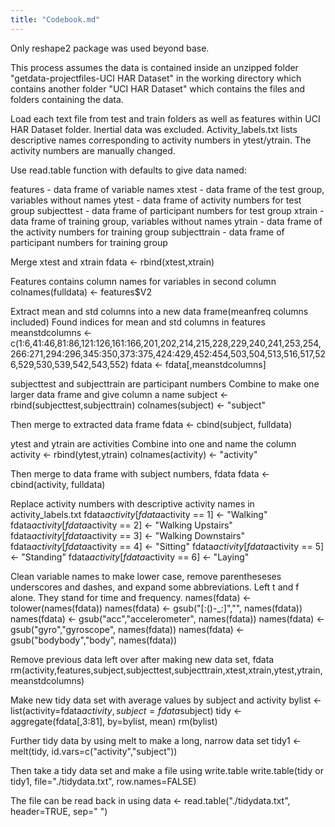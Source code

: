 ```yaml
---
title: "Codebook.md"
---
```

Only reshape2 package was used beyond base.

This process assumes the data is contained inside an unzipped folder "getdata-projectfiles-UCI HAR Dataset" in the working directory which contains another folder "UCI HAR Dataset" which contains the files and folders containing the data.

Load each text file from test and train folders as well as features within UCI HAR Dataset folder. Inertial data was excluded. Activity_labels.txt lists descriptive names corresponding to activity numbers in ytest/ytrain. The activity numbers are manually changed.

Use read.table function with defaults to give data named:

features - data frame of variable names
xtest - data frame of the test group, variables without names
ytest - data frame of activity numbers for test group
subjecttest - data frame of participant numbers for test group
xtrain - data frame of training group, variables without names
ytrain - data frame of the activity numbers for training group
subjecttrain - data frame of participant numbers for training group

Merge xtest and xtrain
fdata <- rbind(xtest,xtrain)

Features contains column names for variables in second column
colnames(fulldata) <- features$V2

Extract mean and std columns into a new data frame(meanfreq columns included)
Found indices for mean and std columns in features
meanstdcolumns <- c(1:6,41:46,81:86,121:126,161:166,201,202,214,215,228,229,240,241,253,254,266:271,294:296,345:350,373:375,424:429,452:454,503,504,513,516,517,526,529,530,539,542,543,552)
fdata <- fdata[,meanstdcolumns]

subjecttest and subjecttrain are participant numbers
Combine to make one larger data frame and give column a name
subject <- rbind(subjecttest,subjecttrain)
colnames(subject) <- "subject"

Then merge to extracted data frame
fdata <- cbind(subject, fulldata)

ytest and ytrain are activities
Combine into one and name the column
activity <- rbind(ytest,ytrain)
colnames(activity) <- "activity"

Then merge to data frame with subject numbers, fdata
fdata <- cbind(activity, fulldata)

Replace activity numbers with descriptive activity names in activity_labels.txt
fdata$activity[fdata$activity == 1] <- "Walking"
fdata$activity[fdata$activity == 2] <- "Walking Upstairs"
fdata$activity[fdata$activity == 3] <- "Walking Downstairs"
fdata$activity[fdata$activity == 4] <- "Sitting"
fdata$activity[fdata$activity == 5] <- "Standing"
fdata$activity[fdata$activity == 6] <- "Laying"

Clean variable names to make lower case, remove parentheseses underscores and dashes, and expand some abbreviations. Left t and f alone. They stand for time and frequency.
names(fdata) <- tolower(names(fdata))
names(fdata) <- gsub("[:()-_:]","", names(fdata))
names(fdata) <- gsub("acc","accelerometer", names(fdata))
names(fdata) <- gsub("gyro","gyroscope", names(fdata))
names(fdata) <- gsub("bodybody","body", names(fdata))

Remove previous data left over after making new data set, fdata
rm(activity,features,subject,subjecttest,subjecttrain,xtest,xtrain,ytest,ytrain,meanstdcolumns)

Make new tidy data set with average values by subject and activity
bylist <- list(activity=fdata$activity,subject=fdata$subject)
tidy <- aggregate(fdata[,3:81], by=bylist, mean)
rm(bylist)

Further tidy data by using melt to make a long, narrow data set
tidy1 <- melt(tidy, id.vars=c("activity","subject"))

Then take a tidy data set and make a file using write.table
write.table(tidy or tidy1, file="./tidydata.txt", row.names=FALSE)

The file can be read back in using
data <- read.table("./tidydata.txt", header=TRUE, sep=" ")
